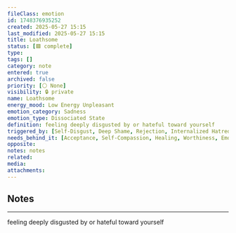 ```yaml
---
fileClass: emotion
id: 1748376935252
created: 2025-05-27 15:15
last_modified: 2025-05-27 15:15
title: Loathsome
status: [🟩 complete]
type: 
tags: []
category: note
entered: true
archived: false
priority: [⚪ None]
visibility: 🔒 private
name: Loathsome
energy_mood: Low Energy Unpleasant
emotion_category: Sadness
emotion_type: Dissociated State
definition: feeling deeply disgusted by or hateful toward yourself
triggered_by: [Self-Disgust, Deep Shame, Rejection, Internalized Hatred]
needs_behind_it: [Acceptance, Self-Compassion, Healing, Worthiness, Emotional Restoration]
opposite: 
notes: notes
related: 
media: 
attachments:
---
```


## Notes
---
feeling deeply disgusted by or hateful toward yourself

